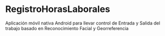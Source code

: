 # RegistroHorasLaborales
 Aplicación móvil nativa Android para llevar control de Entrada y Salida del trabajo basado en Reconocimiento Facial y Georreferencia
